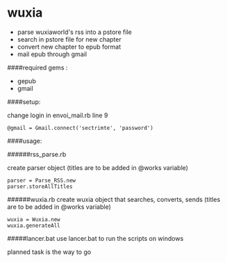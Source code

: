 # wuxia
- parse wuxiaworld's rss into a pstore file
- search in pstore file for new chapter
- convert new chapter to epub format
- mail epub through gmail

####required gems :
- gepub
- gmail

####setup:

change login in envoi_mail.rb line 9
```
@gmail = Gmail.connect('sectrimte', 'password')
```

####usage:

######rss_parse.rb

create parser object (titles are to be added in @works variable)
```
parser = Parse_RSS.new
parser.storeAllTitles
```

######wuxia.rb
create wuxia object that searches, converts, sends (titles are to be added in @works variable)
```
wuxia = Wuxia.new
wuxia.generateAll
```

#####lancer.bat
use lancer.bat to run the scripts on windows

planned task is the way to go
